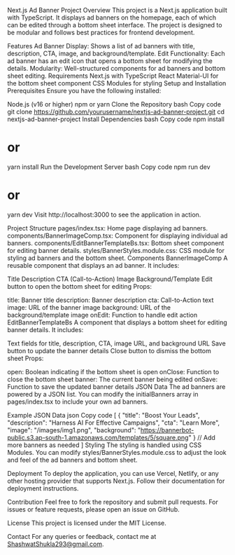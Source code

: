 Next.js Ad Banner Project
Overview
This project is a Next.js application built with TypeScript. It displays ad banners on the homepage, each of which can be edited through a bottom sheet interface. The project is designed to be modular and follows best practices for frontend development.

Features
Ad Banner Display: Shows a list of ad banners with title, description, CTA, image, and background/template.
Edit Functionality: Each ad banner has an edit icon that opens a bottom sheet for modifying the details.
Modularity: Well-structured components for ad banners and bottom sheet editing.
Requirements
Next.js with TypeScript
React
Material-UI for the bottom sheet component
CSS Modules for styling
Setup and Installation
Prerequisites
Ensure you have the following installed:

Node.js (v16 or higher)
npm or yarn
Clone the Repository
bash
Copy code
git clone https://github.com/yourusername/nextjs-ad-banner-project.git
cd nextjs-ad-banner-project
Install Dependencies
bash
Copy code
npm install
# or
yarn install
Run the Development Server
bash
Copy code
npm run dev
# or
yarn dev
Visit http://localhost:3000 to see the application in action.

Project Structure
pages/index.tsx: Home page displaying ad banners.
components/BannerImageComp.tsx: Component for displaying individual ad banners.
components/EditBannerTemplateBs.tsx: Bottom sheet component for editing banner details.
styles/BannerStyles.module.css: CSS module for styling ad banners and the bottom sheet.
Components
BannerImageComp
A reusable component that displays an ad banner. It includes:

Title
Description
CTA (Call-to-Action)
Image
Background/Template
Edit button to open the bottom sheet for editing
Props:

title: Banner title
description: Banner description
cta: Call-to-Action text
image: URL of the banner image
background: URL of the background/template image
onEdit: Function to handle edit action
EditBannerTemplateBs
A component that displays a bottom sheet for editing banner details. It includes:

Text fields for title, description, CTA, image URL, and background URL
Save button to update the banner details
Close button to dismiss the bottom sheet
Props:

open: Boolean indicating if the bottom sheet is open
onClose: Function to close the bottom sheet
banner: The current banner being edited
onSave: Function to save the updated banner details
JSON Data
The ad banners are powered by a JSON list. You can modify the initialBanners array in pages/index.tsx to include your own ad banners.

Example JSON Data
json
Copy code
[
  {
    "title": "Boost Your Leads",
    "description": "Harness AI For Effective Campaigns",
    "cta": "Learn More",
    "image": "/images/img1.png",
    "background": "https://bannerbot-public.s3.ap-south-1.amazonaws.com/templates/5/square.png"
  }
  // Add more banners as needed
]
Styling
The styling is handled using CSS Modules. You can modify styles/BannerStyles.module.css to adjust the look and feel of the ad banners and bottom sheet.

Deployment
To deploy the application, you can use Vercel, Netlify, or any other hosting provider that supports Next.js. Follow their documentation for deployment instructions.

Contribution
Feel free to fork the repository and submit pull requests. For issues or feature requests, please open an issue on GitHub.

License
This project is licensed under the MIT License.

Contact
For any queries or feedback, contact me at ShashwatShukla293@gmail.com.
